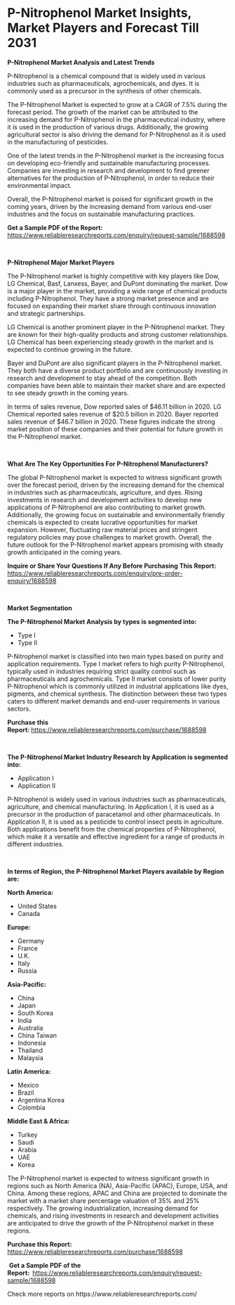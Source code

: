 <p><h1>P-Nitrophenol Market Insights, Market Players and Forecast Till 2031</h1></p><p><strong>P-Nitrophenol Market Analysis and Latest Trends</strong></p>
<p><p>P-Nitrophenol is a chemical compound that is widely used in various industries such as pharmaceuticals, agrochemicals, and dyes. It is commonly used as a precursor in the synthesis of other chemicals.</p><p>The P-Nitrophenol Market is expected to grow at a CAGR of 7.5% during the forecast period. The growth of the market can be attributed to the increasing demand for P-Nitrophenol in the pharmaceutical industry, where it is used in the production of various drugs. Additionally, the growing agricultural sector is also driving the demand for P-Nitrophenol as it is used in the manufacturing of pesticides.</p><p>One of the latest trends in the P-Nitrophenol market is the increasing focus on developing eco-friendly and sustainable manufacturing processes. Companies are investing in research and development to find greener alternatives for the production of P-Nitrophenol, in order to reduce their environmental impact.</p><p>Overall, the P-Nitrophenol market is poised for significant growth in the coming years, driven by the increasing demand from various end-user industries and the focus on sustainable manufacturing practices.</p></p>
<p><strong>Get a Sample PDF of the Report:&nbsp;</strong> <a href="https://www.reliableresearchreports.com/enquiry/request-sample/1688598">https://www.reliableresearchreports.com/enquiry/request-sample/1688598</a></p>
<p>&nbsp;</p>
<p><strong>P-Nitrophenol Major Market Players</strong></p>
<p><p>The P-Nitrophenol market is highly competitive with key players like Dow, LG Chemical, Basf, Lanxess, Bayer, and DuPont dominating the market. Dow is a major player in the market, providing a wide range of chemical products including P-Nitrophenol. They have a strong market presence and are focused on expanding their market share through continuous innovation and strategic partnerships.</p><p>LG Chemical is another prominent player in the P-Nitrophenol market. They are known for their high-quality products and strong customer relationships. LG Chemical has been experiencing steady growth in the market and is expected to continue growing in the future.</p><p>Bayer and DuPont are also significant players in the P-Nitrophenol market. They both have a diverse product portfolio and are continuously investing in research and development to stay ahead of the competition. Both companies have been able to maintain their market share and are expected to see steady growth in the coming years.</p><p>In terms of sales revenue, Dow reported sales of $46.11 billion in 2020. LG Chemical reported sales revenue of $20.5 billion in 2020. Bayer reported sales revenue of $46.7 billion in 2020. These figures indicate the strong market position of these companies and their potential for future growth in the P-Nitrophenol market.</p></p>
<p>&nbsp;</p>
<p><strong>What Are The Key Opportunities For P-Nitrophenol Manufacturers?</strong></p>
<p><p>The global P-Nitrophenol market is expected to witness significant growth over the forecast period, driven by the increasing demand for the chemical in industries such as pharmaceuticals, agriculture, and dyes. Rising investments in research and development activities to develop new applications of P-Nitrophenol are also contributing to market growth. Additionally, the growing focus on sustainable and environmentally friendly chemicals is expected to create lucrative opportunities for market expansion. However, fluctuating raw material prices and stringent regulatory policies may pose challenges to market growth. Overall, the future outlook for the P-Nitrophenol market appears promising with steady growth anticipated in the coming years.</p></p>
<p><strong>Inquire or Share Your Questions If Any Before Purchasing This Report:</strong> <a href="https://www.reliableresearchreports.com/enquiry/pre-order-enquiry/1688598">https://www.reliableresearchreports.com/enquiry/pre-order-enquiry/1688598</a></p>
<p>&nbsp;</p>
<p><strong>Market Segmentation</strong></p>
<p><strong>The P-Nitrophenol Market Analysis by types is segmented into:</strong></p>
<p><ul><li>Type I</li><li>Type II</li></ul></p>
<p><p>P-Nitrophenol market is classified into two main types based on purity and application requirements. Type I market refers to high purity P-Nitrophenol, typically used in industries requiring strict quality control such as pharmaceuticals and agrochemicals. Type II market consists of lower purity P-Nitrophenol which is commonly utilized in industrial applications like dyes, pigments, and chemical synthesis. The distinction between these two types caters to different market demands and end-user requirements in various sectors.</p></p>
<p><strong>Purchase this Report:&nbsp;</strong><a href="https://www.reliableresearchreports.com/purchase/1688598">https://www.reliableresearchreports.com/purchase/1688598</a></p>
<p>&nbsp;</p>
<p><strong>The P-Nitrophenol Market Industry Research by Application is segmented into:</strong></p>
<p><ul><li>Application I</li><li>Application II</li></ul></p>
<p><p>P-Nitrophenol is widely used in various industries such as pharmaceuticals, agriculture, and chemical manufacturing. In Application I, it is used as a precursor in the production of paracetamol and other pharmaceuticals. In Application II, it is used as a pesticide to control insect pests in agriculture. Both applications benefit from the chemical properties of P-Nitrophenol, which make it a versatile and effective ingredient for a range of products in different industries.</p></p>
<p>&nbsp;</p>
<p><strong>In terms of Region, the P-Nitrophenol Market Players available by Region are:</strong></p>
<p>
    <p> <strong> North America: </strong>
        <ul>
            <li>United States</li>
            <li>Canada</li>
        </ul>
        </p> 
    <p> <strong> Europe: </strong>
        <ul>
            <li>Germany</li>
            <li>France</li>
            <li>U.K.</li>
            <li>Italy</li>
            <li>Russia</li>
        </ul>
        </p> 
    <p> <strong> Asia-Pacific: </strong>
        <ul>
            <li>China</li>
            <li>Japan</li>
            <li>South Korea</li>
            <li>India</li>
            <li>Australia</li>
            <li>China Taiwan</li>
            <li>Indonesia</li>
            <li>Thailand</li>
            <li>Malaysia</li>
        </ul>
        </p> 
    <p> <strong> Latin America: </strong>
        <ul>
            <li>Mexico</li>
            <li>Brazil</li>
            <li>Argentina Korea</li>
            <li>Colombia</li>
        </ul>
        </p> 
    <p> <strong> Middle East & Africa: </strong>
        <ul>
            <li>Turkey</li>
            <li>Saudi</li>
            <li>Arabia</li>
            <li>UAE</li>
            <li>Korea</li>
        </ul>
    </p>
    </p>
<p><p>The P-Nitrophenol market is expected to witness significant growth in regions such as North America (NA), Asia-Pacific (APAC), Europe, USA, and China. Among these regions, APAC and China are projected to dominate the market with a market share percentage valuation of 35% and 25% respectively. The growing industrialization, increasing demand for chemicals, and rising investments in research and development activities are anticipated to drive the growth of the P-Nitrophenol market in these regions.</p></p>
<p><strong>Purchase this Report: </strong><a href="https://www.reliableresearchreports.com/purchase/1688598">https://www.reliableresearchreports.com/purchase/1688598</a></p>
<p>&nbsp;<strong>Get a Sample PDF of the Report:&nbsp;&nbsp;</strong><a href="https://www.reliableresearchreports.com/enquiry/request-sample/1688598">https://www.reliableresearchreports.com/enquiry/request-sample/1688598</a></p>
<p><strong></strong></p>
<p>Check more reports on https://www.reliableresearchreports.com/</p>